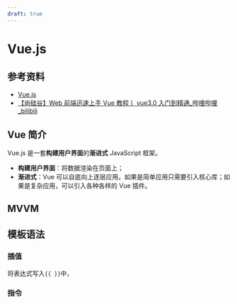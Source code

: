 ```yaml
---
draft: true
---
```


# Vue.js

## 参考资料

- [Vue.js](https://cn.vuejs.org/)
- [【尚硅谷】Web 前端迅速上手 Vue 教程丨 vue3.0 入门到精通_哔哩哔哩_bilibili](https://www.bilibili.com/video/BV1Zy4y1K7SH)

## Vue 简介

Vue.js 是一套**构建用户界面**的**渐进式** JavaScript 框架。

- **构建用户界面**：将数据渲染在页面上；
- **渐进式**：Vue 可以自底向上逐层应用。如果是简单应用只需要引入核心库；如果是复杂应用，可以引入各种各样的 Vue 插件。

## MVVM

## 模板语法

### 插值

将表达式写入`{{ }}`中，

### 指令
